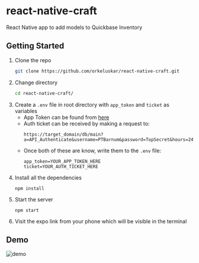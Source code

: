 # react-native-craft
React Native app to add models to Quickbase Inventory


## Getting Started

1. Clone the repo
   ```bash
   git clone https://github.com/orkeluskar/react-native-craft.git
   ```
2. Change directory
   ```bash
   cd react-native-craft/
   ```
3. Create a `.env` file in root directory with `app_token` and `ticket` as variables
   - App Token can be found from [here](https://help.quickbase.com/user-assistance/app_tokens.html)
   - Auth ticket can be received by making a request to:
     ```
     https://target_domain/db/main?a=API_Authenticate&username=PTBarnum&password=TopSecret&hours=24
     ```
   - Once both of these are know, write them to the `.env` file:
     ```
     app_token=YOUR_APP_TOKEN_HERE
     ticket=YOUR_AUTH_TICKET_HERE
     ```
4. Install all the dependencies
   ```
   npm install
   ```
5. Start the server
   ```
   npm start
   ```
6. Visit the expo link from your phone which will be visible in the terminal


## Demo

![demo](https://im.ezgif.com/tmp/ezgif-1-b53b4157f3.gif)